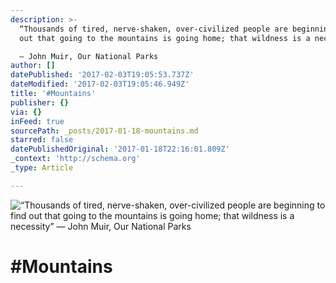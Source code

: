 ```yaml
---
description: >-
  “Thousands of tired, nerve-shaken, over-civilized people are beginning to find
  out that going to the mountains is going home; that wildness is a necessity” 

  ― John Muir, Our National Parks
author: []
datePublished: '2017-02-03T19:05:53.737Z'
dateModified: '2017-02-03T19:05:46.949Z'
title: '#Mountains'
publisher: {}
via: {}
inFeed: true
sourcePath: _posts/2017-01-18-mountains.md
starred: false
datePublishedOriginal: '2017-01-18T22:16:01.809Z'
_context: 'http://schema.org'
_type: Article

---
```

![“Thousands of tired, nerve-shaken, over-civilized people are beginning to find out that going to the mountains is going home; that wildness is a necessity” 
― John Muir, Our National Parks](https://the-grid-user-content.s3-us-west-2.amazonaws.com/6b89e27b-5b3a-43dc-be53-ab4893a95491.jpg)

# \#Mountains